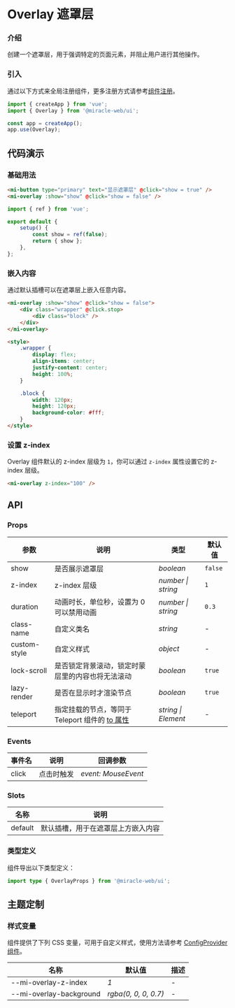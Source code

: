 # Overlay 遮罩层

### 介绍

创建一个遮罩层，用于强调特定的页面元素，并阻止用户进行其他操作。

### 引入

通过以下方式来全局注册组件，更多注册方式请参考[组件注册](#/zh-CN/advanced-usage#zu-jian-zhu-ce)。

```js
import { createApp } from 'vue';
import { Overlay } from '@miracle-web/ui';

const app = createApp();
app.use(Overlay);
```

## 代码演示

### 基础用法

```html
<mi-button type="primary" text="显示遮罩层" @click="show = true" />
<mi-overlay :show="show" @click="show = false" />
```

```js
import { ref } from 'vue';

export default {
    setup() {
        const show = ref(false);
        return { show };
    },
};
```

### 嵌入内容

通过默认插槽可以在遮罩层上嵌入任意内容。

```html
<mi-overlay :show="show" @click="show = false">
    <div class="wrapper" @click.stop>
        <div class="block" />
    </div>
</mi-overlay>

<style>
    .wrapper {
        display: flex;
        align-items: center;
        justify-content: center;
        height: 100%;
    }

    .block {
        width: 120px;
        height: 120px;
        background-color: #fff;
    }
</style>
```

### 设置 z-index

Overlay 组件默认的 z-index 层级为 `1`，你可以通过 `z-index` 属性设置它的 z-index 层级。

```html
<mi-overlay z-index="100" />
```

## API

### Props

| 参数 | 说明 | 类型 | 默认值 |
| --- | --- | --- | --- |
| show | 是否展示遮罩层 | _boolean_ | `false` |
| z-index | z-index 层级 | _number \| string_ | `1` |
| duration | 动画时长，单位秒，设置为 0 可以禁用动画 | _number \| string_ | `0.3` |
| class-name | 自定义类名 | _string_ | - |
| custom-style | 自定义样式 | _object_ | - |
| lock-scroll | 是否锁定背景滚动，锁定时蒙层里的内容也将无法滚动 | _boolean_ | `true` |
| lazy-render | 是否在显示时才渲染节点 | _boolean_ | `true` |
| teleport | 指定挂载的节点，等同于 Teleport 组件的 [to 属性](https://cn.vuejs.org/api/built-in-components.html#teleport) | _string \| Element_ | - |

### Events

| 事件名 | 说明       | 回调参数            |
| ------ | ---------- | ------------------- |
| click  | 点击时触发 | _event: MouseEvent_ |

### Slots

| 名称    | 说明                               |
| ------- | ---------------------------------- |
| default | 默认插槽，用于在遮罩层上方嵌入内容 |

### 类型定义

组件导出以下类型定义：

```ts
import type { OverlayProps } from '@miracle-web/ui';
```

## 主题定制

### 样式变量

组件提供了下列 CSS 变量，可用于自定义样式，使用方法请参考 [ConfigProvider 组件](#/zh-CN/config-provider)。

| 名称                    | 默认值               | 描述 |
| ----------------------- | -------------------- | ---- |
| --mi-overlay-z-index    | _1_                  | -    |
| --mi-overlay-background | _rgba(0, 0, 0, 0.7)_ | -    |
